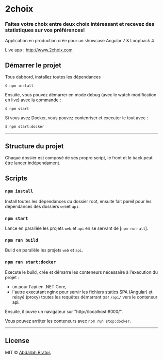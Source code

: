 # 2choix

### Faites votre choix entre deux choix intéressant et recevez des statistiques sur vos préférences!

Application en production crée pour un showcase Angular 7 & Loopback 4

Live app : http://www.2choix.com

## Démarrer le projet

Tous dabbord, installez toutes les dépendances

```
$ npm install
```

Ensuite, vous pouvez démarrer en mode debug (avec le watch modification en live) avec la commande :

```
$ npm start
```

Si vous avez Docker, vous pouvez contenriser et executer le tout avec :

```
$ npm start:docker
```

---

## Structure du projet

Chaque dossier est composé de ses propre script, le front et le back peut être lancer indépendament.

## Scripts

### `npm install`

Install toutes les dépendances du dossier root, ensuite fait pareil pour les dépendances des dossiers `web`et `api`.

### `npm start`

Lance en parallèle les projets `web` et `api` en se servant de [`npm-run-all`].

### `npm run build`

Build en parallèle les projets `web` et `api`.

### `npm run start:docker`

Execute le build, crée et démarre les conteneurs nécessaire à l'execution du projet :

- un pour l'api en .NET Core,
- l'autre executant nginx pour servir les fichiers statics SPA (Angular) et relayé (proxy) toutes les requêtes démarrant par `/api/` vers le conteneur api.

Ensuite, il ouvre un navigateur sur "http://localhost:8000/".

Vous pouvez arrêter les conteneurs avec `npm run stop:docker`.

---

## License

MIT © [Abdallah Bratos](http://www.bratos.me)
